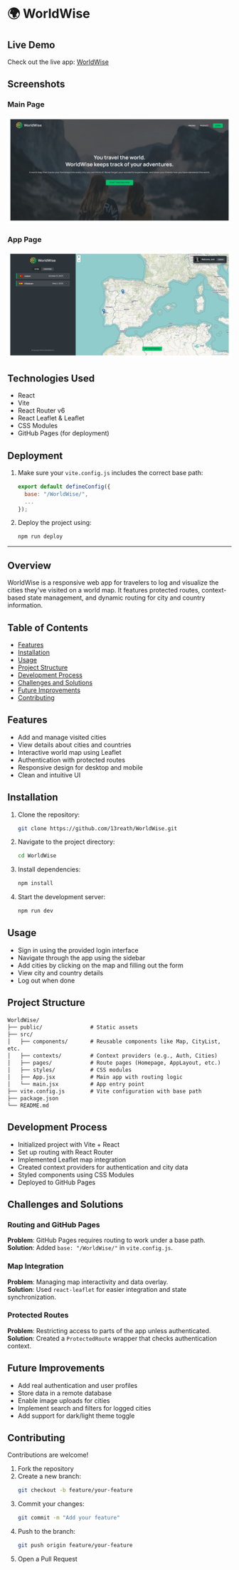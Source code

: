 # 🌍 WorldWise

## Live Demo

Check out the live app: [WorldWise](https://13reath.github.io/WorldWise/)

## Screenshots

### Main Page

![Main Page](./public/main-page.png)

### App Page

![App Page](./public/app-page.png)

## Technologies Used

- React
- Vite
- React Router v6
- React Leaflet & Leaflet
- CSS Modules
- GitHub Pages (for deployment)

## Deployment

1. Make sure your `vite.config.js` includes the correct base path:

   ```js
   export default defineConfig({
     base: "/WorldWise/",
     ...
   });
   ```

2. Deploy the project using:
   ```bash
   npm run deploy
   ```

---

## Overview

WorldWise is a responsive web app for travelers to log and visualize the cities they've visited on a world map. It features protected routes, context-based state management, and dynamic routing for city and country information.

## Table of Contents

- [Features](#features)
- [Installation](#installation)
- [Usage](#usage)
- [Project Structure](#project-structure)
- [Development Process](#development-process)
- [Challenges and Solutions](#challenges-and-solutions)
- [Future Improvements](#future-improvements)
- [Contributing](#contributing)

## Features

- Add and manage visited cities
- View details about cities and countries
- Interactive world map using Leaflet
- Authentication with protected routes
- Responsive design for desktop and mobile
- Clean and intuitive UI

## Installation

1. Clone the repository:

   ```bash
   git clone https://github.com/13reath/WorldWise.git
   ```

2. Navigate to the project directory:

   ```bash
   cd WorldWise
   ```

3. Install dependencies:

   ```bash
   npm install
   ```

4. Start the development server:
   ```bash
   npm run dev
   ```

## Usage

- Sign in using the provided login interface
- Navigate through the app using the sidebar
- Add cities by clicking on the map and filling out the form
- View city and country details
- Log out when done

## Project Structure

```
WorldWise/
├── public/               # Static assets
├── src/
│   ├── components/       # Reusable components like Map, CityList, etc.
│   ├── contexts/         # Context providers (e.g., Auth, Cities)
│   ├── pages/            # Route pages (Homepage, AppLayout, etc.)
│   ├── styles/           # CSS modules
│   ├── App.jsx           # Main app with routing logic
│   └── main.jsx          # App entry point
├── vite.config.js        # Vite configuration with base path
├── package.json
└── README.md
```

## Development Process

- Initialized project with Vite + React
- Set up routing with React Router
- Implemented Leaflet map integration
- Created context providers for authentication and city data
- Styled components using CSS Modules
- Deployed to GitHub Pages

## Challenges and Solutions

### Routing and GitHub Pages

**Problem**: GitHub Pages requires routing to work under a base path.  
**Solution**: Added `base: "/WorldWise/"` in `vite.config.js`.

### Map Integration

**Problem**: Managing map interactivity and data overlay.  
**Solution**: Used `react-leaflet` for easier integration and state synchronization.

### Protected Routes

**Problem**: Restricting access to parts of the app unless authenticated.  
**Solution**: Created a `ProtectedRoute` wrapper that checks authentication context.

## Future Improvements

- Add real authentication and user profiles
- Store data in a remote database
- Enable image uploads for cities
- Implement search and filters for logged cities
- Add support for dark/light theme toggle

## Contributing

Contributions are welcome!

1. Fork the repository
2. Create a new branch:
   ```bash
   git checkout -b feature/your-feature
   ```
3. Commit your changes:
   ```bash
   git commit -m "Add your feature"
   ```
4. Push to the branch:
   ```bash
   git push origin feature/your-feature
   ```
5. Open a Pull Request
